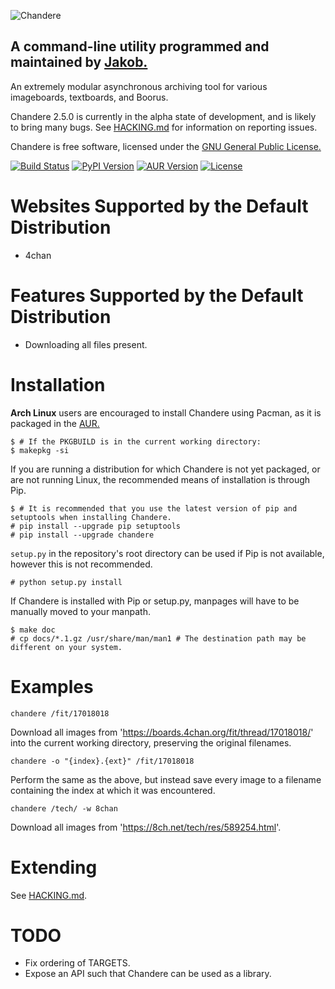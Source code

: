![Chandere][img_1]
## A command-line utility programmed and maintained by [Jakob.][1]
An extremely modular asynchronous archiving tool for various imageboards,
textboards, and Boorus.

Chandere 2.5.0 is currently in the alpha state of development, and is likely to
bring many bugs. See [HACKING.md][2] for information on reporting issues.

Chandere is free software, licensed under the [GNU General Public License.][3]

[![Build Status](https://travis-ci.org/TsarFox/chandere.svg?branch=master)](https://travis-ci.org/TsarFox/chandere)  [![PyPI Version](https://img.shields.io/pypi/v/Chandere.svg)](https://pypi.python.org/pypi/Chandere/)  [![AUR Version](https://img.shields.io/aur/version/chandere.svg)](https://aur.archlinux.org/packages/chandere/)  [![License](https://img.shields.io/github/license/tsarfox/chandere.svg)](https://www.gnu.org/licenses/gpl.html)


# Websites Supported by the Default Distribution
* 4chan


# Features Supported by the Default Distribution
* Downloading all files present.


# Installation
**Arch Linux** users are encouraged to install Chandere using Pacman, as it is
packaged in the [AUR.][4]

```
$ # If the PKGBUILD is in the current working directory:
$ makepkg -si
```

If you are running a distribution for which Chandere is not yet packaged, or are
not running Linux, the recommended means of installation is through Pip.

```
$ # It is recommended that you use the latest version of pip and setuptools when installing Chandere.
# pip install --upgrade pip setuptools
# pip install --upgrade chandere
```

`setup.py` in the repository's root directory can be used if Pip is not
available, however this is not recommended.

```
# python setup.py install
```

If Chandere is installed with Pip or setup.py, manpages will have to be manually
moved to your manpath.

```
$ make doc
# cp docs/*.1.gz /usr/share/man/man1 # The destination path may be different on your system.
```


# Examples

```
chandere /fit/17018018
```

Download all images from 'https://boards.4chan.org/fit/thread/17018018/' into
the current working directory, preserving the original filenames.

```
chandere -o "{index}.{ext}" /fit/17018018
```

Perform the same as the above, but instead save every image to a filename
containing the index at which it was encountered.

```
chandere /tech/ -w 8chan
```

Download all images from 'https://8ch.net/tech/res/589254.html'.


# Extending

See [HACKING.md][2].


# TODO

* Fix ordering of TARGETS.
* Expose an API such that Chandere can be used as a library.

[1]: http://jakob.space/
[2]: https://github.com/TsarFox/chandere/blob/master/HACKING.md
[3]: http://gnu.org/licenses/gpl.html
[4]: https://aur.archlinux.org/packages/chandere/

[img_1]: https://raw.githubusercontent.com/TsarFox/chandere/master/chandere_logo.png
